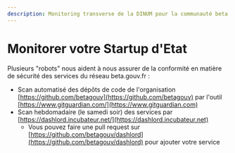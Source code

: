 ```yaml
---
description: Monitoring transverse de la DINUM pour la communauté beta.gouv.fr
---
```


# Monitorer votre Startup d'Etat

Plusieurs "robots" nous aident à nous assurer de la conformité en matière de sécurité des services du réseau beta.gouv.fr :

* Scan automatisé des dépôts de code de l'organisation [https://github.com/betagouv](https://github.com/betagouv) par l'outil [https://www.gitguardian.com/](https://www.gitguardian.com)
* Scan hebdomadaire (le samedi soir) des services par [https://dashlord.incubateur.net/](https://dashlord.incubateur.net)
  * Vous pouvez faire une pull request sur [https://github.com/betagouv/dashlord](https://github.com/betagouv/dashlord) pour ajouter votre service
